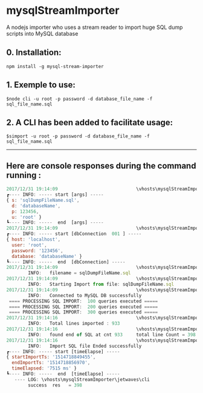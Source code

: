 # mysqlStreamImporter

A nodejs importer who uses a stream reader to import huge SQL dump scripts into MySQL database 


## 0. Installation:
`npm install -g mysql-stream-importer`

## 1. Exemple to use:

`$node cli -u root -p password -d database_file_name -f sql_file_name.sql`

## 2. A CLI has been added to facilitate usage:

`$simport -u root -p password -d database_file_name -f sql_file_name.sql`

------

## Here are console responses during the command running :

```javascript
2017/12/31 19:14:09                             \vhosts\mysqlStreamImporter\jetwaves\cli
┏---- INFO: ----- start [args] -----
{ s: 'sqlDumpFileName.sql',
  d: 'databaseName',
  p: 123456,
  u: 'root' }
┗---- INFO: -----  end  [args] -----
2017/12/31 19:14:09                             \vhosts\mysqlStreamImporter\jetwaves\cli
┏---- INFO: ----- start [dbConnection  001 ] -----
{ host: 'localhost',
  user: 'root',
  password: '123456',
  database: 'databaseName' }
┗---- INFO: -----  end  [dbConnection] -----
2017/12/31 19:14:09                             \vhosts\mysqlStreamImporter\jetwaves\cli
        INFO:   filename = sqlDumpFileName.sql
2017/12/31 19:14:09                             \vhosts\mysqlStreamImporter\jetwaves\index.js
        INFO:   Starting Import from file: sqlDumpFileName.sql
2017/12/31 19:14:09                             \vhosts\mysqlStreamImporter\jetwaves\index.js
        INFO:   Connected to MySQL DB successfully
 ==== PROCESSING SQL IMPORT:  100 queries executed =====
 ==== PROCESSING SQL IMPORT:  200 queries executed =====
 ==== PROCESSING SQL IMPORT:  300 queries executed =====
2017/12/31 19:14:16                             \vhosts\mysqlStreamImporter\jetwaves\index.js
        INFO:   Total lines imported : 933
2017/12/31 19:14:16                             \vhosts\mysqlStreamImporter\jetwaves\index.js
        INFO:   found end of SQL at cnt 933     total line Count = 398
2017/12/31 19:14:16                             \vhosts\mysqlStreamImporter\jetwaves\index.js
        INFO:   Import SQL file Ended successfully
┏---- INFO: ----- start [timeElapse] -----
{ startImportTs: '1514718849455',
  endImportTs: '1514718856970',
  timeElapsed: '7515 ms' }
┗---- INFO: -----  end  [timeElapse] -----
   ---- LOG: \vhosts\mysqlStreamImporter\jetwaves\cli
        success  res   = 398
```

